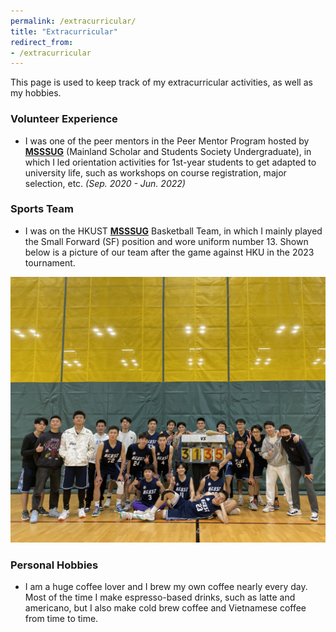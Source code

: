 ```yaml
---
permalink: /extracurricular/
title: "Extracurricular"
redirect_from:
- /extracurricular
---
```


This page is used to keep track of my extracurricular activities, as well as my hobbies.


### Volunteer Experience

- I was one of the peer mentors in the Peer Mentor Program hosted by [**MSSSUG**](https://ug-msss.hkust.edu.hk/) (Mainland Scholar and Students Society Undergraduate), in which I led orientation activities for 1st-year students to get adapted to university life, such as workshops on course registration, major selection, etc. *(Sep. 2020 - Jun. 2022)*


### Sports Team
- I was on the HKUST [**MSSSUG**](https://ug-msss.hkust.edu.hk/) Basketball Team, in which I mainly played the Small Forward (SF) position and wore uniform number 13. Shown below is a picture of our team after the game against HKU in the 2023 tournament.
<!-- <img src="../images/basketball.JPG" alt="" width="450"/> -->
![](../images/basketball.JPG)
### Personal Hobbies

- I am a huge coffee lover and I brew my own coffee nearly every day. Most of the time I make espresso-based drinks, such as latte and americano, but I also make cold brew coffee and Vietnamese coffee from time to time. 
